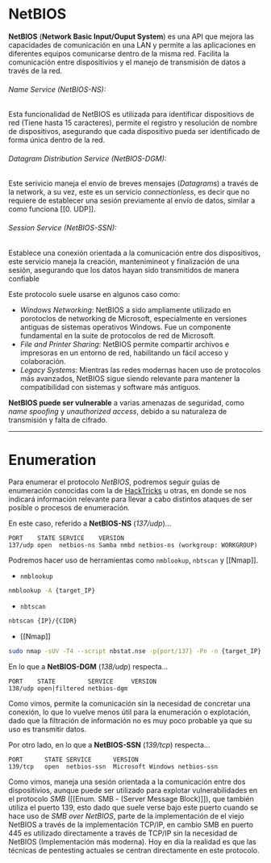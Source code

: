 # NetBIOS

**NetBIOS** (**Network Basic Input/Ouput System**) es una API que mejora las capacidades de comunicación en una LAN y permite a las aplicaciones en diferentes equipos comunicarse dentro de la misma red. Facilita la comunicación entre dispositivios y el manejo de transmisión de datos a través de la red.
###### Name Service (*NetBIOS-NS*):
Esta funcionalidad de NetBIOS es utilizada para identificar dispositiovs de red (Tiene hasta 15 caracteres), permite el registro y resolución de nombre de dispositivos, asegurando que cada dispositivo pueda ser identificado de forma única dentro de la red.

###### Datagram Distribution Service (*NetBIOS-DGM*):
Este serivicio maneja el envío de breves mensajes (*Datagrams*) a través de la network, a su vez, este es un servicio *connectionless*, es decir que no requiere de establecer una sesión previamente al envío de datos, similar a como funciona [[0. UDP]]. 

###### Session Service (*NetBIOS-SSN*):
Establece una conexión orientada a la comunicación entre dos dispositivos, este servicio maneja la creación, mantenimineot y finalización de una sesión, asegurando que los datos hayan sido transmitidos de manera confiable

Este protocolo suele usarse en algunos caso como:

- *Windows Networking*: NetBIOS a sido ampliamente utilizado en porotoclos de networking de Microsoft, especialmente en versiones antiguas de sistemas operativos Windows. Fue un componente fundamental en la suite de protocolos de red de Microsoft.
- *File and Printer Sharing*: NetBIOS permite compartir archivos e impresoras en un entorno de red, habilitando un fácil acceso y colaboración.
- *Legacy Systems*: Mientras las redes modernas hacen uso de protocolos más avanzados, NetBIOS sigue siendo relevante para mantener la compatibilidad con sistemas y software más antiguos.

**NetBIOS puede ser vulnerable** a varias amenazas de seguridad, como *name spoofing* y *unauthorized access*, debido a su naturaleza de transmisión y falta de cifrado.

---
# Enumeration

Para enumerar el protocolo *NetBIOS*, podremos seguir guías de enumeración conocidas com la de [HackTricks](https://book.hacktricks.xyz/network-services-pentesting/137-138-139-pentesting-netbios) u otras, en donde se nos indicará información relevante para llevar a cabo distintos ataques de ser posible o procesos de enumeración.

En este caso, referido a **NetBIOS-NS** (*137/udp*)...
```
PORT    STATE SERVICE    VERSION
137/udp open  netbios-ns Samba nmbd netbios-ns (workgroup: WORKGROUP)
```
 Podremos hacer uso de herramientas como `nmblookup`, `nbtscan` y [[Nmap]]. 

- `nmblookup`
```bash
nmblookup -A {target_IP}
```

- `nbtscan`
```bash
nbtscan {IP}/{CIDR}
```

- [[Nmap]]
```bash
sudo nmap -sUV -T4 --script nbstat.nse -p{port/137} -Pn -n {target_IP}
```

En lo que a **NetBIOS-DGM** (*138/udp*) respecta...
```
PORT    STATE         SERVICE     VERSION
138/udp open|filtered netbios-dgm
```
Como vimos, permite la comunicación sin la necesidad de concretar una conexión, lo que lo vuelve menos útil para la enumeración o explotación, dado que la filtración de información no es muy poco probable ya que su uso es transmitir datos.

Por otro lado, en lo que a **NetBIOS-SSN** (*139/tcp*) respecta...
```
PORT      STATE SERVICE      VERSION
139/tcp   open  netbios-ssn  Microsoft Windows netbios-ssn
```
Como vimos, maneja una sesión orientada a la comunicación entre dos dispositivios, aunque puede ser utilizado para explotar vulnerabilidades en el protocolo *SMB* ([[Enum. SMB - (Server Message Block)]]), que también utiliza el puerto 139, esto dado que suele verse bajo este puerto cuando se hace uso de *SMB over NetBIOS*, parte de la implementación de el viejo NetBIOS a través de la implementación TCP/IP, en cambio SMB en puerto 445 es utilizado directamente a través de TCP/IP sin la necesidad de NetBIOS (Implementación más moderna). Hoy en día la realidad es que las técnicas de pentesting actuales se centran directamente en este protocolo.